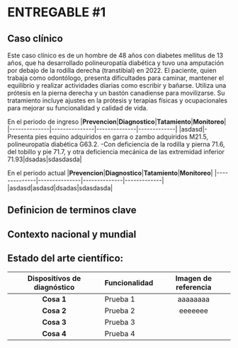 # ENTREGABLE #1

## Caso clínico
Este caso clínico es de un hombre de 48 años con diabetes mellitus de 13 años, que ha desarrollado polineuropatía diabética y tuvo una amputación por debajo de la rodilla derecha (transtibial) en 2022. El paciente, quien trabaja como odontólogo, presenta dificultades para caminar, mantener el equilibrio y realizar actividades diarias como escribir y bañarse. Utiliza una prótesis en la pierna derecha y un bastón canadiense para movilizarse. Su tratamiento incluye ajustes en la prótesis y terapias físicas y ocupacionales para mejorar su funcionalidad y calidad de vida.

En el periodo de ingreso 
|**Prevencion**|**Diagnostico**|**Tatamiento**|**Monitoreo**|
|--------------|---------------|--------------|-------------|
|asdasd|-Presenta pies equino adquiridos en garra o zambo adquiridos M21.5,
polineuropatía diabética G63.2.
-Con deficiencia de la rodilla y pierna 71.6,
 del tobillo y pie 71.7, y otra deficiencia mecánica de las extremidad inferior 71.93|dsadas|sdasdasda|

En el periodo actual
|**Prevencion**|**Diagnostico**|**Tatamiento**|**Monitoreo**|
|--------------|---------------|--------------|-------------|
|asdasd|asdasd|dsadas|sdasdasda|

## Definicion de terminos clave


## Contexto nacional y mundial

## Estado del arte científico:

| Dispositivos de diagnóstico | Funcionalidad                                                                                                                                                                                                                                                                                                                                                                                                                                                                                                                                                                                                                                                                                                                                                                                                                                                                                                                                                                                                                                                                                                                                                                                                                                                                                                                                                                                                                                                                                                                                                                                                                                                                                                                                                                                                                                                                                                                                                                                                                                                                                                                                                                                                      | Imagen de referencia                                                                                                                                                                                                                                                                                                                                                                                                                                                                                                                                                                                                                                                                                                                                                                                                                                      |
|:---------------------------:| ------------------------------------------------------------------------------------------------------------------------------------------------------------------------------------------------------------------------------------------------------------------------------------------------------------------------------------------------------------------------------------------------------------------------------------------------------------------------------------------------------------------------------------------------------------------------------------------------------------------------------------------------------------------------------------------------------------------------------------------------------------------------------------------------------------------------------------------------------------------------------------------------------------------------------------------------------------------------------------------------------------------------------------------------------------------------------------------------------------------------------------------------------------------------------------------------------------------------------------------------------------------------------------------------------------------------------------------------------------------------------------------------------------------------------------------------------------------------------------------------------------------------------------------------------------------------------------------------------------------------------------------------------------------------------------------------------------------------------------------------------------------------------------------------------------------------------------------------------------------------------------------------------------------------------------------------------------------------------------------------------------------------------------------------------------------------------------------------------------------------------------------------------------------------------------------------------------------ |:---------------------------------------------------------------------------------------------------------------------------------------------------------------------------------------------------------------------------------------------------------------------------------------------------------------------------------------------------------------------------------------------------------------------------------------------------------------------------------------------------------------------------------------------------------------------------------------------------------------------------------------------------------------------------------------------------------------------------------------------------------------------------------------------------------------------------------------------------------:|
| **Cosa 1**             | Prueba 1 | aaaaaaaa                                                                                                                                                                                                                                                                                                                                                                                                                                                                                                                                                                                                                                                                                          
| **Cosa 2**             | Prueba 2 | eeeeeee
| **Cosa 3**           | Prueba 3                                                                                                                                                                                                                                                                                                   
| **Cosa 4**     | Prueba 4
